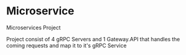 # Microservice
Microservices Project

Project consist of 4 gRPC Servers and 1 Gateway.API that handles the coming requests and map it to it's gRPC Service
